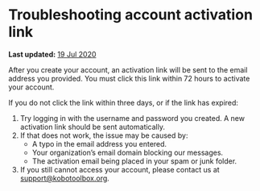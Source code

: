 # Troubleshooting account activation link 
**Last updated:** <a href="https://github.com/kobotoolbox/docs/blob/2f9c5596959cd5fcd825694a4409f1710b9e6bf9/source/activation_link.md" class="reference">19 Jul 2020</a>

After you create your account, an activation link will be sent to the email address you provided. You must click this link within 72 hours to activate your account.

If you do not click the link within three days, or if the link has expired:
1. Try logging in with the username and password you created. A new activation link should be sent automatically.
2. If that does not work, the issue may be caused by:
    * A typo in the email address you entered.
    * Your organization’s email domain blocking our messages.
    * The activation email being placed in your spam or junk folder.
3. If you still cannot access your account, please contact us at support@kobotoolbox.org.
